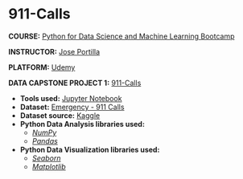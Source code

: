 # 911-Calls

**COURSE:** [Python for Data Science and Machine Learning Bootcamp](https://www.udemy.com/course/python-for-data-science-and-machine-learning-bootcamp/)

**INSTRUCTOR:** [Jose Portilla](https://www.udemy.com/user/joseportilla/)

**PLATFORM:** [Udemy](https://www.udemy.com/)

**DATA CAPSTONE PROJECT 1:** [911-Calls](01-911%20Calls%20Data%20Capstone%20Project.ipynb)

  - **Tools used:** [Jupyter Notebook](https://ipython.org/notebook.html)
  - **Dataset:** [Emergency - 911 Calls](https://www.kaggle.com/mchirico/montcoalert)
  - **Dataset source:** [Kaggle](https://www.kaggle.com/)
  - **Python Data Analysis libraries used:**
    - [_NumPy_](https://numpy.org/)
    - [_Pandas_](https://pandas.pydata.org/)
  - **Python Data Visualization libraries used:**
    - [_Seaborn_](https://seaborn.pydata.org/)
    - [_Matplotlib_](https://matplotlib.org/)
